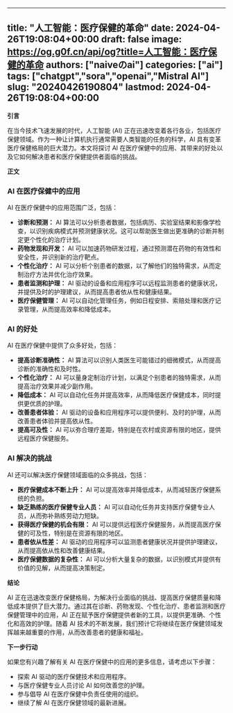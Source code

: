 
---
title: "人工智能：医疗保健的革命"
date: 2024-04-26T19:08:04+00:00
draft: false
image: https://og.g0f.cn/api/og?title=人工智能：医疗保健的革命
authors: ["naiveのai"]
categories: ["ai"]
tags: ["chatgpt","sora","openai","Mistral AI"]
slug: "20240426190804"
lastmod: 2024-04-26T19:08:04+00:00
---
**引言**

在当今技术飞速发展的时代，人工智能 (AI) 正在迅速改变着各行各业，包括医疗保健领域。作为一种让计算机执行通常需要人类智能的任务的科学，AI 具有变革医疗保健格局的巨大潜力。本文将探讨 AI 在医疗保健中的应用、其带来的好处以及它如何解决患者和医疗保健提供者面临的挑战。

**正文**

### AI 在医疗保健中的应用

AI 在医疗保健中的应用范围广泛，包括：

- **诊断和预测：** AI 算法可以分析患者数据，包括病历、实验室结果和影像学检查，以识别疾病模式并预测健康状况。这可以帮助医生做出更准确的诊断并制定更个性化的治疗计划。
- **药物发现和开发：** AI 可以加速药物研发过程，通过预测潜在药物的有效性和安全性，并识别新的治疗靶点。
- **个性化治疗：** AI 可以分析个别患者的数据，以了解他们的独特需求，从而定制治疗方法并优化治疗效果。
- **患者监测和护理：** AI 驱动的设备和应用程序可以远程监测患者的健康状况，并提供及时的护理建议，从而提高患者依从性和健康结果。
- **医疗保健管理：** AI 可以自动化管理任务，例如日程安排、索赔处理和医疗记录管理，从而提高效率和降低成本。

### AI 的好处

AI 在医疗保健中提供了众多好处，包括：

- **提高诊断准确性：** AI 算法可以识别人类医生可能错过的细微模式，从而提高诊断的准确性和及时性。
- **个性化治疗：** AI 可以量身定制治疗计划，以满足个别患者的独特需求，从而提高治疗效果并减少副作用。
- **降低成本：** AI 可以自动化任务并提高效率，从而降低医疗保健成本，同时提供更优质的护理。
- **改善患者体验：** AI 驱动的设备和应用程序可以提供便利、及时的护理，从而改善患者体验并提高依从性。
- **提高可及性：** AI 可以弥合理疗差距，特别是在农村或资源有限的地区，提供远程医疗保健服务。

### AI 解决的挑战

AI 还可以解决医疗保健领域面临的众多挑战，包括：

- **医疗保健成本不断上升：** AI 可以提高效率并降低成本，从而减轻医疗保健系统的负担。
- **缺乏熟练的医疗保健专业人员：** AI 可以自动化任务并支持医疗保健专业人员，从而弥补熟练劳动力短缺。
- **获得医疗保健的机会有限：** AI 可以提供远程医疗保健服务，从而提高医疗保健的可及性，特别是在资源有限的地区。
- **患者依从性差：** AI 驱动的应用程序可以监测患者健康状况并提供护理建议，从而提高依从性和改善健康结果。
- **医疗保健数据的复杂性：** AI 可以分析大量复杂的数据，以识别模式并提供有价值的见解，从而提高决策制定。

**结论**

AI 正在迅速改变医疗保健格局，为解决行业面临的挑战、提高医疗保健质量和降低成本提供了巨大潜力。通过其在诊断、药物发现、个性化治疗、患者监测和医疗保健管理中的应用，AI 正在赋予医疗保健提供者新的工具，以提供更准确、个性化和高效的护理。随着 AI 技术的不断发展，我们预计它将继续在医疗保健领域发挥越来越重要的作用，从而改善患者的健康和福祉。

**下一步行动**

如果您有兴趣了解有关 AI 在医疗保健中的应用的更多信息，请考虑以下步骤：

- 探索 AI 驱动的医疗保健技术和应用程序。
- 与医疗保健专业人员讨论 AI 如何改善您的护理。
- 参与倡导 AI 在医疗保健中负责任使用的组织。
- 继续了解 AI 在医疗保健领域的最新进展。